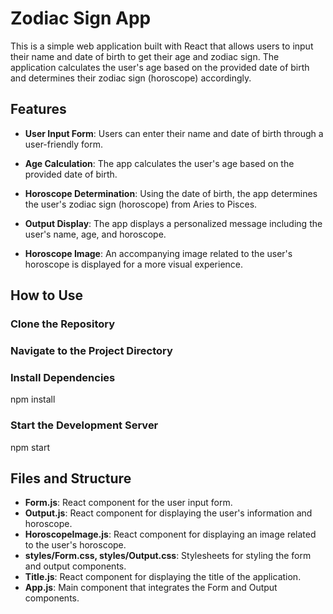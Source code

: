 # Zodiac Sign App

This is a simple web application built with React that allows users to input their name and date of birth to get their age and zodiac sign. The application calculates the user's age based on the provided date of birth and determines their zodiac sign (horoscope) accordingly.

## Features

- **User Input Form**: Users can enter their name and date of birth through a user-friendly form.

- **Age Calculation**: The app calculates the user's age based on the provided date of birth.

- **Horoscope Determination**: Using the date of birth, the app determines the user's zodiac sign (horoscope) from Aries to Pisces.

- **Output Display**: The app displays a personalized message including the user's name, age, and horoscope.

- **Horoscope Image**: An accompanying image related to the user's horoscope is displayed for a more visual experience.

## How to Use
  
### Clone the Repository

### Navigate to the Project Directory

### Install Dependencies
npm install

### Start the Development Server
npm start


## Files and Structure

- **Form.js**: React component for the user input form.
- **Output.js**: React component for displaying the user's information and horoscope.
- **HoroscopeImage.js**: React component for displaying an image related to the user's horoscope.
- **styles/Form.css, styles/Output.css**: Stylesheets for styling the form and output components.
- **Title.js**: React component for displaying the title of the application.
- **App.js**: Main component that integrates the Form and Output components.


